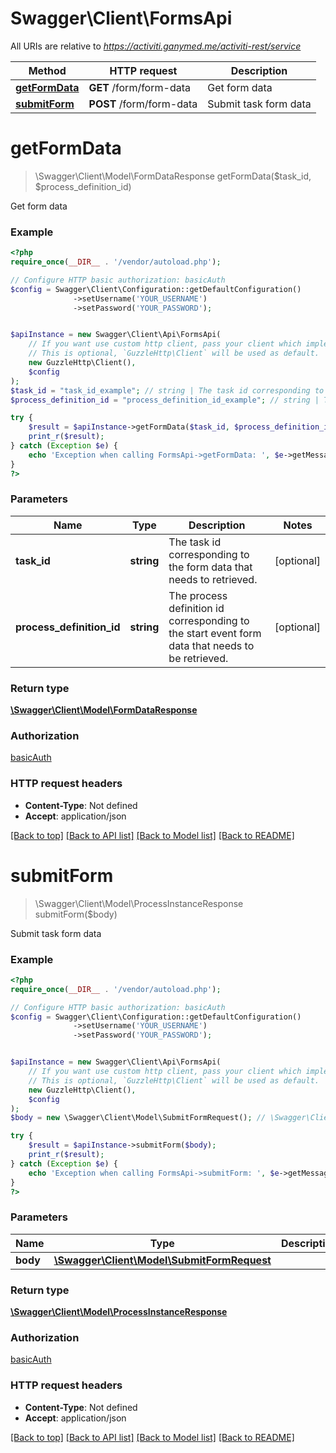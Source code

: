 # Swagger\Client\FormsApi

All URIs are relative to *https://activiti.ganymed.me/activiti-rest/service*

Method | HTTP request | Description
------------- | ------------- | -------------
[**getFormData**](FormsApi.md#getFormData) | **GET** /form/form-data | Get form data
[**submitForm**](FormsApi.md#submitForm) | **POST** /form/form-data | Submit task form data


# **getFormData**
> \Swagger\Client\Model\FormDataResponse getFormData($task_id, $process_definition_id)

Get form data



### Example
```php
<?php
require_once(__DIR__ . '/vendor/autoload.php');

// Configure HTTP basic authorization: basicAuth
$config = Swagger\Client\Configuration::getDefaultConfiguration()
              ->setUsername('YOUR_USERNAME')
              ->setPassword('YOUR_PASSWORD');


$apiInstance = new Swagger\Client\Api\FormsApi(
    // If you want use custom http client, pass your client which implements `GuzzleHttp\ClientInterface`.
    // This is optional, `GuzzleHttp\Client` will be used as default.
    new GuzzleHttp\Client(),
    $config
);
$task_id = "task_id_example"; // string | The task id corresponding to the form data that needs to retrieved.
$process_definition_id = "process_definition_id_example"; // string | The process definition id corresponding to the start event form data that needs to be retrieved.

try {
    $result = $apiInstance->getFormData($task_id, $process_definition_id);
    print_r($result);
} catch (Exception $e) {
    echo 'Exception when calling FormsApi->getFormData: ', $e->getMessage(), PHP_EOL;
}
?>
```

### Parameters

Name | Type | Description  | Notes
------------- | ------------- | ------------- | -------------
 **task_id** | **string**| The task id corresponding to the form data that needs to retrieved. | [optional]
 **process_definition_id** | **string**| The process definition id corresponding to the start event form data that needs to be retrieved. | [optional]

### Return type

[**\Swagger\Client\Model\FormDataResponse**](../Model/FormDataResponse.md)

### Authorization

[basicAuth](../../README.md#basicAuth)

### HTTP request headers

 - **Content-Type**: Not defined
 - **Accept**: application/json

[[Back to top]](#) [[Back to API list]](../../README.md#documentation-for-api-endpoints) [[Back to Model list]](../../README.md#documentation-for-models) [[Back to README]](../../README.md)

# **submitForm**
> \Swagger\Client\Model\ProcessInstanceResponse submitForm($body)

Submit task form data



### Example
```php
<?php
require_once(__DIR__ . '/vendor/autoload.php');

// Configure HTTP basic authorization: basicAuth
$config = Swagger\Client\Configuration::getDefaultConfiguration()
              ->setUsername('YOUR_USERNAME')
              ->setPassword('YOUR_PASSWORD');


$apiInstance = new Swagger\Client\Api\FormsApi(
    // If you want use custom http client, pass your client which implements `GuzzleHttp\ClientInterface`.
    // This is optional, `GuzzleHttp\Client` will be used as default.
    new GuzzleHttp\Client(),
    $config
);
$body = new \Swagger\Client\Model\SubmitFormRequest(); // \Swagger\Client\Model\SubmitFormRequest | 

try {
    $result = $apiInstance->submitForm($body);
    print_r($result);
} catch (Exception $e) {
    echo 'Exception when calling FormsApi->submitForm: ', $e->getMessage(), PHP_EOL;
}
?>
```

### Parameters

Name | Type | Description  | Notes
------------- | ------------- | ------------- | -------------
 **body** | [**\Swagger\Client\Model\SubmitFormRequest**](../Model/SubmitFormRequest.md)|  | [optional]

### Return type

[**\Swagger\Client\Model\ProcessInstanceResponse**](../Model/ProcessInstanceResponse.md)

### Authorization

[basicAuth](../../README.md#basicAuth)

### HTTP request headers

 - **Content-Type**: Not defined
 - **Accept**: application/json

[[Back to top]](#) [[Back to API list]](../../README.md#documentation-for-api-endpoints) [[Back to Model list]](../../README.md#documentation-for-models) [[Back to README]](../../README.md)

